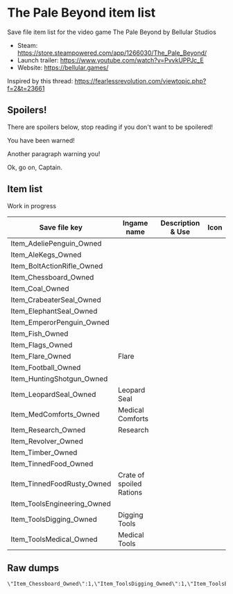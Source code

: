# The Pale Beyond item list

Save file item list for the video game The Pale Beyond by Bellular Studios

* Steam: https://store.steampowered.com/app/1266030/The_Pale_Beyond/
* Launch trailer: https://www.youtube.com/watch?v=PvvkUPPJc_E
* Website: https://bellular.games/

Inspired by this thread: https://fearlessrevolution.com/viewtopic.php?f=2&t=23661

## Spoilers!

There are spoilers below, stop reading if you don't want to be spoilered!

You have been warned!

Another paragraph warning you!

Ok, go on, Captain.

## Item list

Work in progress

| Save file key | Ingame name | Description & Use | Icon |
| --- | --- | --- | --- |
Item_AdeliePenguin_Owned ||| 
Item_AleKegs_Owned ||| 
Item_BoltActionRifle_Owned ||| 
Item_Chessboard_Owned ||| 
Item_Coal_Owned ||| 
Item_CrabeaterSeal_Owned ||| 
Item_ElephantSeal_Owned ||| 
Item_EmperorPenguin_Owned ||| 
Item_Fish_Owned ||| 
Item_Flags_Owned ||| 
Item_Flare_Owned | Flare || 
Item_Football_Owned ||| 
Item_HuntingShotgun_Owned ||| 
Item_LeopardSeal_Owned | Leopard Seal || 
Item_MedComforts_Owned | Medical Comforts || 
Item_Research_Owned | Research || 
Item_Revolver_Owned ||| 
Item_Timber_Owned ||| 
Item_TinnedFood_Owned ||| 
Item_TinnedFoodRusty_Owned | Crate of spoiled Rations || 
Item_ToolsEngineering_Owned ||| 
Item_ToolsDigging_Owned | Digging Tools || 
Item_ToolsMedical_Owned | Medical Tools || 

## Raw dumps

```
\"Item_Chessboard_Owned\":1,\"Item_ToolsDigging_Owned\":1,\"Item_ToolsEngineering_Owned\":2,\"Item_ToolsMedical_Owned\":1,\"Item_Revolver_Owned\":1,\"Item_HuntingShotgun_Owned\":1,\"Item_Flags_Owned\":1,\"Item_Football_Owned\":1,\"Item_LeopardSeal_Owned\":1,\"Item_TinnedFoodRusty_Owned\":2,\"Item_EmperorPenguin_Owned\":1,\"Item_AdeliePenguin_Owned\":4,\"Item_CrabeaterSeal_Owned\":5,\"Item_Research_Owned\":22,
```
